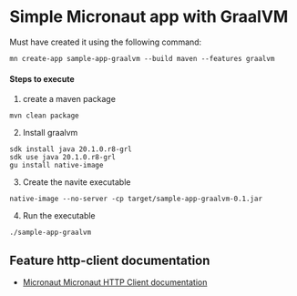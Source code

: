 # Simple Micronaut app with GraalVM

Must have created it using the following command:
```
mn create-app sample-app-graalvm --build maven --features graalvm
```


#### Steps to execute
1. create a maven package
```
mvn clean package
```
2. Install graalvm
```
sdk install java 20.1.0.r8-grl
sdk use java 20.1.0.r8-grl
gu install native-image
```
3. Create the navite executable
```
native-image --no-server -cp target/sample-app-graalvm-0.1.jar
```
4. Run the executable
```
./sample-app-graalvm
```

## Feature http-client documentation

- [Micronaut Micronaut HTTP Client documentation](https://docs.micronaut.io/latest/guide/index.html#httpClient)
